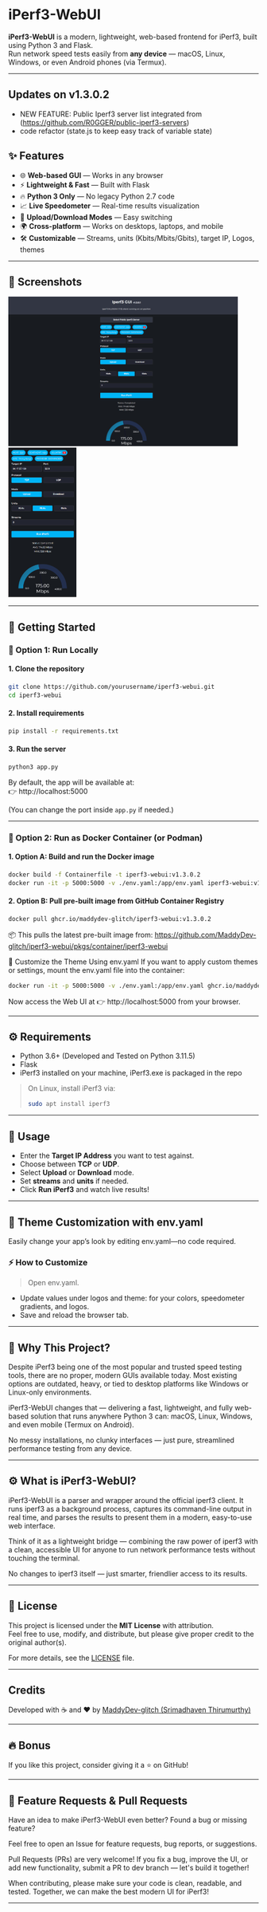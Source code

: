 # iPerf3-WebUI

**iPerf3-WebUI** is a modern, lightweight, web-based frontend for iPerf3, built using Python 3 and Flask.  
Run network speed tests easily from **any device** — macOS, Linux, Windows, or even Android phones (via Termux).

---
## Updates on v1.3.0.2 
 - NEW FEATURE: Public Iperf3 server list integrated from (https://github.com/R0GGER/public-iperf3-servers) 
 - code refactor (state.js to keep easy track of variable state)
 
## ✨ Features

- 🌐 **Web-based GUI** — Works in any browser
- ⚡ **Lightweight & Fast** — Built with Flask
- 🔥 **Python 3 Only** — No legacy Python 2.7 code
- 📈 **Live Speedometer** — Real-time results visualization
- 🔄 **Upload/Download Modes** — Easy switching
- 🌍 **Cross-platform** — Works on desktops, laptops, and mobile
- 🛠 **Customizable** — Streams, units (Kbits/Mbits/Gbits), target IP, Logos, themes

---

## 📸 Screenshots
<p align="left">
  <img src="https://raw.githubusercontent.com/MaddyDev-glitch/iperf3-webui/main/images/ipg1.PNG" alt="iPerf3 UI Screenshot 1" height="300" style="margin-right: 10px;"/>
  <img src="https://raw.githubusercontent.com/MaddyDev-glitch/iperf3-webui/main/images/ipg2.PNG" alt="iPerf3 UI Screenshot 2" height="300"/>
</p>

---

## 🚀 Getting Started

### 🔧 Option 1: Run Locally

#### 1. Clone the repository

```bash
git clone https://github.com/yourusername/iperf3-webui.git
cd iperf3-webui
```

#### 2. Install requirements

```bash
pip install -r requirements.txt
```

#### 3. Run the server

```bash
python3 app.py
```

By default, the app will be available at:  
👉 http://localhost:5000

(You can change the port inside `app.py` if needed.)

---

### 🐳 Option 2: Run as Docker Container (or Podman)

#### 1. Option A: Build and run the Docker image

```bash
docker build -f Containerfile -t iperf3-webui:v1.3.0.2 
docker run -it -p 5000:5000 -v ./env.yaml:/app/env.yaml iperf3-webui:v1.3.0.2

```
#### 2. Option B: Pull pre-built image from GitHub Container Registry

```bash
docker pull ghcr.io/maddydev-glitch/iperf3-webui:v1.3.0.2
```
📦 This pulls the latest pre-built image from:
https://github.com/MaddyDev-glitch/iperf3-webui/pkgs/container/iperf3-webui

🎨 Customize the Theme Using env.yaml
If you want to apply custom themes or settings, mount the env.yaml file into the container:
```bash
docker run -it -p 5000:5000 -v ./env.yaml:/app/env.yaml ghcr.io/maddydev-glitch/iperf3-webui:v1.3.0.2
```

Now access the Web UI at 👉 http://localhost:5000 from your browser.

---

## ⚙️ Requirements

- Python 3.6+ (Developed and Tested on Python 3.11.5)
- Flask 
- iPerf3 installed on your machine, iPerf3.exe is packaged in the repo

> On Linux, install iPerf3 via:  
> ```bash
> sudo apt install iperf3
> ```

---

## 👋 Usage

- Enter the **Target IP Address** you want to test against.
- Choose between **TCP** or **UDP**.
- Select **Upload** or **Download** mode.
- Set **streams** and **units** if needed.
- Click **Run iPerf3** and watch live results!

---

## 🎨 Theme Customization with env.yaml
Easily change your app’s look by editing env.yaml—no code required.

### ⚡ How to Customize
> Open env.yaml.

- Update values under logos and theme: for your colors, speedometer gradients, and logos.
- Save and reload the browser tab.

---

## 🧐 Why This Project?

Despite iPerf3 being one of the most popular and trusted speed testing tools, there are no proper, modern GUIs available today.
Most existing options are outdated, heavy, or tied to desktop platforms like Windows or Linux-only environments.

iPerf3-WebUI changes that — delivering a fast, lightweight, and fully web-based solution that runs anywhere Python 3 can: macOS, Linux, Windows, and even mobile (Termux on Android).

No messy installations, no clunky interfaces — just pure, streamlined performance testing from any device.

---

## ⚙️ What is iPerf3-WebUI?
iPerf3-WebUI is a parser and wrapper around the official iperf3 client.
It runs iperf3 as a background process, captures its command-line output in real time, and parses the results to present them in a modern, easy-to-use web interface.

Think of it as a lightweight bridge — combining the raw power of iperf3 with a clean, accessible UI for anyone to run network performance tests without touching the terminal.

No changes to iperf3 itself — just smarter, friendlier access to its results.

---

## 📄 License

This project is licensed under the **MIT License** with attribution.  
Feel free to use, modify, and distribute, but please give proper credit to the original author(s).

For more details, see the [LICENSE](LICENSE) file.

---

## Credits

Developed with ☕ and ❤️ by [MaddyDev-glitch (Srimadhaven Thirumurthy)](https://github.com/MaddyDev-glitch)

---

## 🔥 Bonus

If you like this project, consider giving it a ⭐️ on GitHub!

---

## 🚀 Feature Requests & Pull Requests
Have an idea to make iPerf3-WebUI even better?
Found a bug or missing feature?

Feel free to open an Issue for feature requests, bug reports, or suggestions.

Pull Requests (PRs) are very welcome!
If you fix a bug, improve the UI, or add new functionality, submit a PR to dev branch — let's build it together!

When contributing, please make sure your code is clean, readable, and tested.
Together, we can make the best modern UI for iPerf3!

---

#

